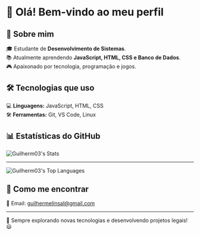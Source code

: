 
# 👋 Olá! Bem-vindo ao meu perfil

## 🚀 Sobre mim

🎓 Estudante de **Desenvolvimento de Sistemas**.<br>
📚 Atualmente aprendendo **JavaScript, HTML, CSS e Banco de Dados**.<br>
🎮 Apaixonado por tecnologia, programação e jogos.  

## 🛠️ Tecnologias que uso
💻 **Linguagens:** JavaScript, HTML, CSS<br>
🛠 **Ferramentas:** Git, VS Code, Linux  

## 📊 Estatísticas do GitHub
![Guilherm03's Stats](https://github-readme-stats.vercel.app/api?username=Felipefreitas020&theme=gotham&show_icons=true&hide_border=false&count_private=true)<hr>
![Guilherm03's Top Languages](https://github-readme-stats.vercel.app/api/top-langs/?username=Felipefreitas020&theme=gotham&show_icons=true&hide_border=false&layout=compact)


## 🔗 Como me encontrar
📧 Email: guilhermelinsal@gmail.com

---
🚀 Sempre explorando novas tecnologias e desenvolvendo projetos legais! 😃
